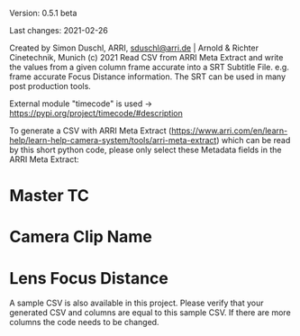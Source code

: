 Version: 0.5.1 beta

Last changes: 2021-02-26

Created by Simon Duschl, ARRI, sduschl@arri.de | Arnold & Richter Cinetechnik, Munich (c) 2021 Read CSV from ARRI Meta Extract and write the values from a given column frame accurate into a SRT Subtitle File. e.g. frame accurate Focus Distance information. The SRT can be used in many post production tools. 

External module "timecode" is used -> https://pypi.org/project/timecode/#description

To generate a CSV with ARRI Meta Extract (https://www.arri.com/en/learn-help/learn-help-camera-system/tools/arri-meta-extract) which can be read by this short python code, please only select these Metadata fields in the ARRI Meta Extract:

# Master TC
# Camera Clip Name
# Lens Focus Distance

A sample CSV is also available in this project. Please verify that your generated CSV and columns are equal to this sample CSV. If there are more columns the code needs to be changed. 


